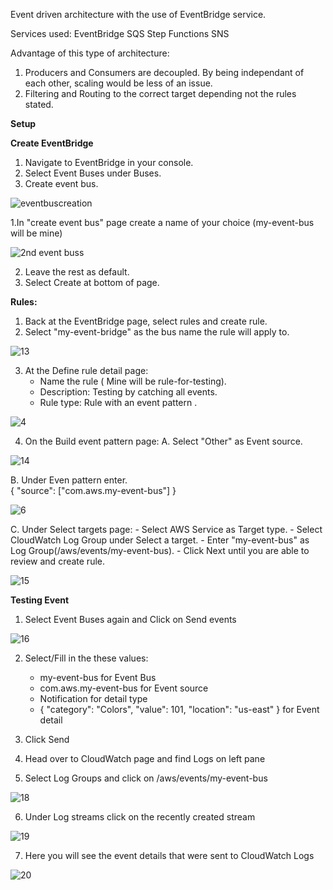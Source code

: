 Event driven architecture with the use of EventBridge service.

Services used:
EventBridge
SQS
Step Functions
SNS

Advantage of this type of architecture:
1. Producers and Consumers are decoupled. By being independant of each other, scaling would be less of an issue.
2. Filtering and Routing to the correct target depending not the rules stated.


**Setup**

**Create EventBridge**
1. Navigate to EventBridge in your console.
2. Select Event Buses under Buses.
3. Create event bus.

![eventbuscreation](https://github.com/user-attachments/assets/07c9ff5e-4221-425a-9640-da58000e96ba)

1.In "create event bus" page create a name of your choice (my-event-bus will be mine)

![2nd event buss](https://github.com/user-attachments/assets/8a3b71af-e23f-4670-aae0-c78a298790f4)

2. Leave the rest as default. 
3. Select Create at bottom of page.

**Rules:**
1. Back at the EventBridge page, select rules and create rule.
2. Select "my-event-bridge" as the bus name the rule will apply to.

![13](https://github.com/user-attachments/assets/6f31e41b-74b7-40f8-9202-7d94e00ae509)

3. At the Define rule detail page:
   - Name the rule ( Mine will be rule-for-testing).
   - Description: Testing by catching all events.
   - Rule type: Rule with an event pattern .

![4](https://github.com/user-attachments/assets/9fe4eb65-fb8f-4222-aa13-94477ded2cd1)

4. On the Build event pattern page:
   A. Select "Other" as Event source.

![14](https://github.com/user-attachments/assets/181cee96-454b-4fba-889d-615feaa6201e)

   B. Under Even pattern enter.  
   {
     "source": ["com.aws.my-event-bus"]
   }

![6](https://github.com/user-attachments/assets/e4b3442f-708a-4304-8657-6904fce63198)

   C. Under Select targets page:
      - Select AWS Service as Target type.
      - Select CloudWatch Log Group under Select a target.
      - Enter "my-event-bus" as Log Group(/aws/events/my-event-bus).
      - Click Next until you are able to review and create rule.

![15](https://github.com/user-attachments/assets/54b43805-5205-4bca-b70e-d7fd23f6e5af)

**Testing Event**

1. Select Event Buses again and Click on Send events

![16](https://github.com/user-attachments/assets/b1a5ad80-7da0-42cd-a6fd-8b94217e70d5)

2. Select/Fill in the these values:
   - my-event-bus for Event Bus
   - com.aws.my-event-bus for Event source
   - Notification for detail type
   - {
        "category": "Colors",
        "value": 101,
        "location": "us-east"
       }
      for Event detail

3. Click Send

4. Head over to CloudWatch page and find Logs on left pane
5. Select Log Groups and click on /aws/events/my-event-bus

![18](https://github.com/user-attachments/assets/f9dfa4ff-fd2f-4d31-bab5-576d5a6131e4)

6. Under Log streams click on the recently created stream

![19](https://github.com/user-attachments/assets/b3037f4a-99db-429f-88f4-53ce78aff9dc)

7. Here you will see the event details that were sent to CloudWatch Logs

 ![20](https://github.com/user-attachments/assets/e12c325c-976a-4d46-a949-0d0e59f116ba)







